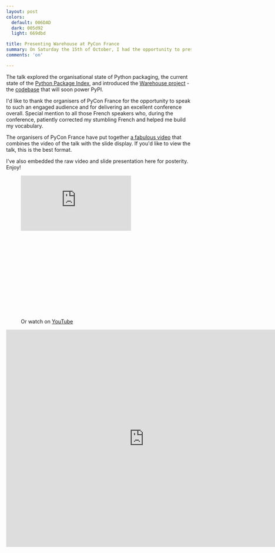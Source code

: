 ```yaml
---
layout: post
colors:
  default: 006DAD
  dark: 005d92
  light: 669dbd

title: Presenting Warehouse at PyCon France
summary: On Saturday the 15th of October, I had the opportunity to present a talk about the state of the Warehouse project at Pycon France in Rennes.
comments: 'on'

---
```


The talk explored the organisational state of Python packaging, the current state of the [Python Package Index](https://pypi.python.org), and introduced the [Warehouse project](https://pypi.io) - the [codebase](https://github.com/pypa/warehouse/) that will soon power PyPI.

I'd like to thank the organisers of PyCon France for the opportunity to speak to such an engaged audience and for delivering an excellent conference overall. Special mention to all those French speakers who, during the conference, patiently corrected my stumbling French and helped me build my vocabulary.

The organisers of PyCon France have put together [a fabulous video](http://www.demo.openveo.com/publish/video/SJ6ZOSHyx?fullscreen) that combines the video of the talk with the slide display. If you'd like to view the talk, this is the best format.

I've also embedded the raw video and slide presentation here for posterity. Enjoy!

<figure class="img-figure centered">
    <div class='embed-container' style="padding-bottom: 56.25%">
      <iframe src="https://www.youtube.com/embed/v_wFF2wEG_A" frameborder="0" allowfullscreen></iframe>
    </div>
    <figcaption>Or watch on <a href="https://www.youtube.com/watch?v=v_wFF2wEG_A?|">YouTube</a></figcaption>
</figure>

<div class="embed-container" style="top: 15px; padding-bottom: 78.9%">
  <iframe src="https://docs.google.com/presentation/d/1PEcnSNTrIFKTbgGn1nSueB4dwOMCd1xyHmO0IVEHVec/embed?start=false&loop=false&delayms=3000" frameborder="0" width="750" height="591" allowfullscreen="true" mozallowfullscreen="true" webkitallowfullscreen="true"></iframe>
</div>
